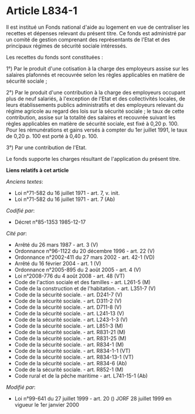 # Article L834-1

Il est institué un Fonds national d'aide au logement en vue de centraliser les recettes et dépenses relevant du présent
titre. Ce fonds est administré par un comité de gestion comprenant des représentants de l'Etat et des principaux régimes de
sécurité sociale intéressés. 

Les recettes du fonds sont constituées : 

1°) Par le produit d'une cotisation à la charge des employeurs assise sur les salaires plafonnés et recouvrée selon les
règles applicables en matière de sécurité sociale ; 

2°) Par le produit d'une contribution à la charge des employeurs occupant plus de neuf salariés, à l'exception de l'Etat et
des collectivités locales, de leurs établissements publics administratifs et des employeurs relevant du régime agricole au
regard des lois sur la sécurité sociale ; le taux de cette contribution, assise sur la totalité des salaires et recouvrée
suivant les règles applicables en matière de sécurité sociale, est fixé à 0,20 p. 100. Pour les rémunérations et gains versés
à compter du 1er juillet 1991, le taux de 0,20 p. 100 est porté à 0,40 p. 100.

3°) Par une contribution de l'Etat.

Le fonds supporte les charges résultant de l'application du présent titre.

**Liens relatifs à cet article**

_Anciens textes_:

  - Loi n°71-582 du 16 juillet 1971 - art. 7, v. init.
  - Loi n°71-582 du 16 juillet 1971 - art. 7 (Ab)

_Codifié par_:

  - Décret n°85-1353 1985-12-17

_Cité par_:

  - Arrêté du 26 mars 1987 - art. 3 (V)
  - Ordonnance n°96-1122 du 20 décembre 1996 - art. 22 (V)
  - Ordonnance n°2002-411 du 27 mars 2002 - art. 42-1 (VD)
  - Arrêté du 16 février 2004 - art. 1 (V)
  - Ordonnance n°2005-895 du 2 août 2005 - art. 4 (V)
  - Loi n°2008-776 du 4 août 2008 - art. 48 (VT)
  - Code de l'action sociale et des familles - art. L261-5 (M)
  - Code de la construction et de l'habitation. - art. L351-7 (V)
  - Code de la sécurité sociale. - art. D241-7 (V)
  - Code de la sécurité sociale. - art. D311-2 (V)
  - Code de la sécurité sociale. - art. D711-8 (V)
  - Code de la sécurité sociale. - art. L241-13 (V)
  - Code de la sécurité sociale. - art. L243-1-3 (V)
  - Code de la sécurité sociale. - art. L851-3 (M)
  - Code de la sécurité sociale. - art. R831-21 (M)
  - Code de la sécurité sociale. - art. R831-25 (M)
  - Code de la sécurité sociale. - art. R834-1 (M)
  - Code de la sécurité sociale. - art. R834-1-1 (VT)
  - Code de la sécurité sociale. - art. R834-13-1 (VT)
  - Code de la sécurité sociale. - art. R834-6 (Ab)
  - Code de la sécurité sociale. - art. R852-1 (M)
  - Code rural et de la pêche maritime - art. L741-15-1 (Ab)

_Modifié par_:

  - Loi n°99-641 du 27 juillet 1999 - art. 20 () JORF 28 juillet 1999 en vigueur le 1er janvier 2000
